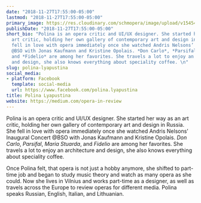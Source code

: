 ```yaml
---
date: "2018-11-27T17:55:00-05:00"
lastmod: "2018-11-27T17:55:00-05:00"
primary_image: https://res.cloudinary.com/schmopera/image/upload/v1545409169/media/webhook-uploads/1543359275650/Polina-squared.jpg.jpg
publishDate: "2018-11-27T17:55:00-05:00"
short_bio: "Polina is an opera critic and UI/UX designer. She started her way as an
  art critic, holding her own gallery of contemporary art and design in Russia. She
  fell in love with opera immediately once she watched Andris Nelsons’ Inaugural Concert
  @BSO with Jonas Kaufmann and Kristine Opolais. *Don Carlo*, *Parsifal*, *Maria Stuarda*,
  and *Fidelio* are among her favorites. She travels a lot to enjoy an architecture
  and design, she also knows everything about speciality coffee. \n"
slug: polina-lyapustina
social_media:
- platform: Facebook
  template: social-media
  url: https://www.facebook.com/polina.lyapustina
title: Polina Lyapustina
website: https://medium.com/opera-in-review
---
```


Polina is an opera critic and UI/UX designer. She started her way as an art critic, holding her own gallery of contemporary art and design in Russia. She fell in love with opera immediately once she watched Andris Nelsons’ Inaugural Concert @BSO with Jonas Kaufmann and Kristine Opolais. *Don Carlo*, *Parsifal*, *Maria Stuarda*, and *Fidelio* are among her favorites. She travels a lot to enjoy an architecture and design, she also knows everything about speciality coffee. 

Once Polina felt, that opera is not just a hobby anymore, she shifted to part-time job and began to study music theory and watch as many opera as she could. Now she lives in Vilnius and works part-time as a designer, as well as travels across the Europe to review operas for different media. Polina speaks Russian, English, Italian, and Lithuanian.

